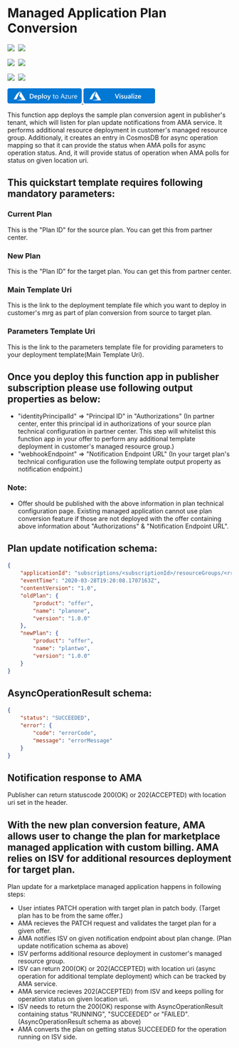 # Managed Application Plan Conversion

<IMG SRC="https://azurequickstartsservice.blob.core.windows.net/badges/101-managed-application-custom-billing/PublicLastTestDate.svg" />&nbsp;
<IMG SRC="https://azurequickstartsservice.blob.core.windows.net/badges/101-managed-application-custom-billing/PublicDeployment.svg" />&nbsp;

<IMG SRC="https://azurequickstartsservice.blob.core.windows.net/badges/101-managed-application-custom-billing/FairfaxLastTestDate.svg" />&nbsp;
<IMG SRC="https://azurequickstartsservice.blob.core.windows.net/badges/101-managed-application-custom-billing/FairfaxDeployment.svg" />&nbsp;

<IMG SRC="https://azurequickstartsservice.blob.core.windows.net/badges/101-managed-application-custom-billing/BestPracticeResult.svg" />&nbsp;
<IMG SRC="https://azurequickstartsservice.blob.core.windows.net/badges/101-managed-application-custom-billing/CredScanResult.svg" />&nbsp;

<a href="https://portal.azure.com/#create/Microsoft.Template/uri/https%3A%2F%2Fraw.githubusercontent.com%2Fvayada%2Fazure-quickstart-templates%2Fvayada%2FplanConversionSample0925%2F101-managed-application-plan-conversion%2Fazuredeploy.json" target="_blank">
<img src="https://raw.githubusercontent.com/Azure/azure-quickstart-templates/master/1-CONTRIBUTION-GUIDE/images/deploytoazure.png"/>
</a>
<a href="http://armviz.io/#/?load=https%3A%2F%2Fraw.githubusercontent.com%2Fvayada%2Fazure-quickstart-templates%2Fvayada%2FplanConversionSample0925%2F101-managed-application-plan-conversion%2Fazuredeploy.json" target="_blank">
<img src="https://raw.githubusercontent.com/Azure/azure-quickstart-templates/master/1-CONTRIBUTION-GUIDE/images/visualizebutton.png"/>
</a>

This function app deploys the sample plan conversion agent in publisher's tenant, which will listen for plan update notifications from AMA service. It performs additional resource deployment in customer's managed resource group. Additionaly, it creates an entry in CosmosDB for async operation mapping so that it can provide the status when AMA polls for async operation status. And, it will provide status of operation when AMA polls for status on given location uri.

## This quickstart template requires following mandatory parameters:
### Current Plan
This is the "Plan ID" for the source plan. You can get this from partner center.
### New Plan
This is the "Plan ID" for the target plan. You can get this from partner center.
### Main Template Uri
This is the link to the deployment template file which you want to deploy in customer's mrg as part of plan conversion from source to target plan.
### Parameters Template Uri
This is the link to the parameters template file for providing parameters to your deployment template(Main Template Uri).

## Once you deploy this function app in publisher subscription please use following output properties as below:
+ "identityPrincipalId" => "Principal ID" in "Authorizations" (In partner center, enter this principal id in authorizations of your source plan technical configuration in partner center. This step will whitelist this function app in your offer to perform any additional template deployment in customer's managed resource group.) 
+ "webhookEndpoint" => "Notification Endpoint URL" (In your target plan's technical configuration use the following template output property as notification endpoint.)

### Note:
+ Offer should be published with the above information in plan technical configuration page. Existing managed application cannot use plan conversion feature if those are not deployed with the offer containing above information about "Authorizations" & "Notification Endpoint URL".

## Plan update notification schema:
```json
{ 
    "applicationId": "subscriptions/<subscriptionId>/resourceGroups/<rresourceGroupName>/providers/Microsoft.Solutions/applications/<applicationName>",
    "eventTime": "2020-03-28T19:20:08.1707163Z", 
    "contentVersion": "1.0", 
    "oldPlan": { 
        "product": "offer", 
        "name": "planone", 
        "version": "1.0.0" 
    }, 
    "newPlan": { 
        "product": "offer", 
        "name": "plantwo", 
        "version": "1.0.0" 
    } 
} 
```

## AsyncOperationResult schema:
```json
{ 
    "status": "SUCCEEDED",
    "error": { 
        "code": "errorCode", 
        "message": "errorMessage"
    } 
} 
```

## Notification response to AMA
Publisher can return statuscode 200(OK) or 202(ACCEPTED) with location uri set in the header.

## With the new plan conversion feature, AMA allows user to change the plan for marketplace managed application with custom billing. AMA relies on ISV for additional resources deployment for target plan.
Plan update for a marketplace managed application happens in following steps:
+ User intiates PATCH operation with target plan in patch body. (Target plan has to be from the same offer.)
+ AMA recieves the PATCH request and validates the target plan for a given offer.
+ AMA notifies ISV on given notification endpoint about plan change. (Plan update notification schema as above)
+ ISV performs additional resource deployment in customer's managed resource group.
+ ISV can return 200(OK) or 202(ACCEPTED) with location uri (async operation for additional template deployment) which can be tracked by AMA service.
+ AMA service recieves 202(ACCEPTED) from ISV and keeps polling for operation status on given location uri.
+ ISV needs to return the 200(OK) response with AsyncOperationResult containing status "RUNNING", "SUCCEEDED" or "FAILED". (AsyncOperationResult schema as above)
+ AMA converts the plan on getting status SUCCEEDED for the operation running on ISV side.

